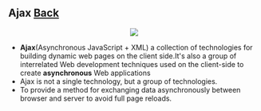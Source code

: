 ## Ajax [Back](./../Framework.md)

<p align="center">
    <img src="./logo.jpg" />
</p>

- **Ajax**(Asynchronous JavaScript + XML) a collection of technologies for building dynamic web pages on the client side.It's also a group of interrelated Web development techniques used on the client-side to create **asynchronous** Web applications
- Ajax is not a single technology, but a group of technologies.
- To provide a method for exchanging data asynchronously between browser and server to avoid full page reloads.
